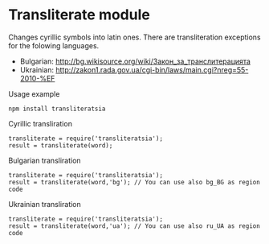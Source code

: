 # Transliterate module
Changes cyrillic symbols into latin ones.
There are transliteration exceptions for the folowing languages.

- Bulgarian: http://bg.wikisource.org/wiki/Закон_за_транслитерацията
- Ukrainian: http://zakon1.rada.gov.ua/cgi-bin/laws/main.cgi?nreg=55-2010-%EF

Usage example
```
npm install transliteratsia
```

Cyrillic transliration
```
transliterate = require('transliteratsia');
result = transliterate(word);
```

Bulgarian transliration
```
transliterate = require('transliteratsia');
result = transliterate(word,'bg'); // You can use also bg_BG as region code
```

Ukrainian transliration
```
transliterate = require('transliteratsia');
result = transliterate(word,'ua'); // You can use also ru_UA as region code
```
